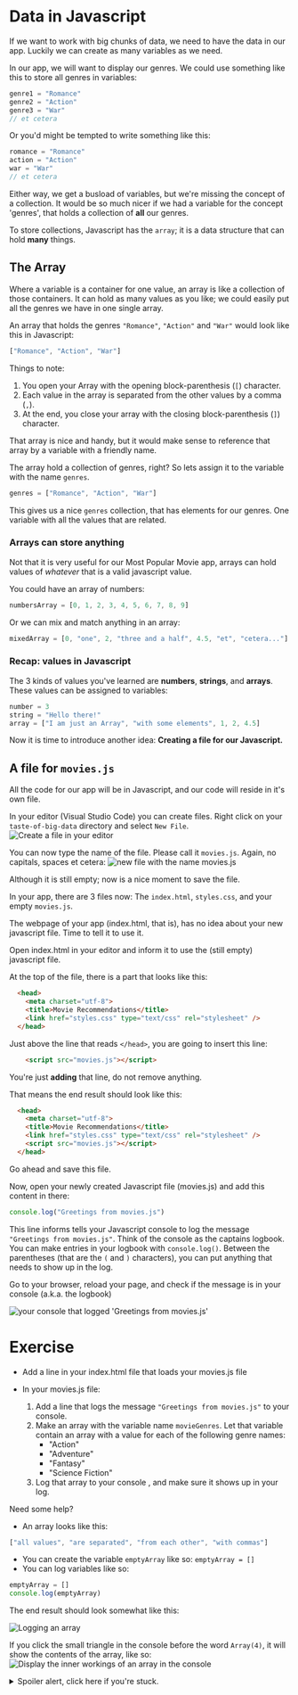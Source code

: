 # Data in Javascript

If we want to work with big chunks of data, we need to have the data in our app.
Luckily we can create as many variables as we need.

In our app, we will want to display our genres. We could use something like this to store all genres in variables:
```javascript
genre1 = "Romance"
genre2 = "Action"
genre3 = "War"
// et cetera
```

Or you'd might be tempted to write something like this:
```javascript
romance = "Romance"
action = "Action"
war = "War"
// et cetera
```

Either way, we get a busload of variables, but we're missing the concept of a collection. It would be so much nicer if we had a variable for the concept 'genres', that holds a collection of **all** our genres.

To store collections, Javascript has the `array`; it is a data structure that can hold **many** things.

## The Array

Where a variable is a container for one value, an array is like a collection of those containers.
It can hold as many values as you like; we could easily put all the genres we have in one single array.

An array that holds the genres `"Romance"`, `"Action"` and `"War"` would look like this in Javascript:
```javascript
["Romance", "Action", "War"]
```

Things to note:
1. You open your Array with the opening block-parenthesis (`[`) character.
2. Each value in the array is separated from the other values by a comma (`,`).
3. At the end, you close your array with the closing block-parenthesis (`]`) character.

That array is nice and handy, but it would make sense to reference that array by a variable with a friendly name.

The array hold a collection of genres, right? So lets assign it to the variable with the name `genres`.

```javascript
genres = ["Romance", "Action", "War"]
```

This gives us a nice `genres` collection, that has elements for our genres. One variable with all the values that are related.

### Arrays can store anything
Not that it is very useful for our Most Popular Movie app, arrays can hold values of *whatever* that is a valid javascript value.

You could have an array of numbers:
```javascript
numbersArray = [0, 1, 2, 3, 4, 5, 6, 7, 8, 9]
```

Or we can mix and match anything in an array:

```javascript
mixedArray = [0, "one", 2, "three and a half", 4.5, "et", "cetera..."]
```

### Recap: values in Javascript

The 3 kinds of values you've learned are **numbers**, **strings**, and **arrays**. These values can be assigned to variables:
```javascript
number = 3
string = "Hello there!"
array = ["I am just an Array", "with some elements", 1, 2, 4.5]
```

Now it is time to introduce another idea:
**Creating a file for our Javascript.**

## A file for `movies.js`

All the code for our app will be in Javascript, and our code will reside in it's own file.

In your editor (Visual Studio Code) you can create files.
Right click on your `taste-of-big-data` directory and select `New File`.
![Create a file  in your editor](http://cd.sseu.re/CreateMoviesJSfileInCode.png)

You can now type the name of the file. Please call it `movies.js`. Again, no capitals, spaces et cetera:
![new file with the name movies.js](http://cd.sseu.re/moviesJsFileAboutToBeCreated.png)

Although it is still empty; now is a nice moment to save the file.

In your app, there are 3 files now: The `index.html`, `styles.css`, and your empty `movies.js`.

The webpage of your app (index.html, that is), has no idea about your new javascript file. Time to tell it to use it.

Open index.html in your editor and inform it to use the (still empty) javascript file.

At the top of the file, there is a part that looks like this:
```html
  <head>
    <meta charset="utf-8">
    <title>Movie Recommendations</title>
    <link href="styles.css" type="text/css" rel="stylesheet" />
  </head>
```

Just above the line that reads `</head>`, you are going to insert this line:
```html
    <script src="movies.js"></script>
```

You're just **adding** that line, do not remove anything.

That means the end result should look like this:
```html
  <head>
    <meta charset="utf-8">
    <title>Movie Recommendations</title>
    <link href="styles.css" type="text/css" rel="stylesheet" />
    <script src="movies.js"></script>
  </head>
```

Go ahead and save this file.

Now, open your newly created Javascript file (movies.js) and add this content in there:
```javascript
console.log("Greetings from movies.js")
```
This line informs tells your Javascript console to log the message `"Greetings from movies.js"`.
Think of the console as the captains logbook. You can make entries in your logbook with `console.log()`. Between the parentheses (that are the `(` and `)` characters), you can put anything that needs to show up in the log.

Go to your browser, reload your page, and check if the message is in your console (a.k.a. the logbook)

![your console that logged 'Greetings from movies.js'](https://cd.sseu.re/greetingsFromJavascriptInTheConsole.png)

# Exercise
- Add a line in your index.html file that loads your movies.js file

- In your movies.js file:
  1. Add a line that logs the message `"Greetings from movies.js"` to your console.
  2. Make an array with the variable name `movieGenres`. Let that variable contain an array with a value for each of the following genre names:
      - "Action"
      - "Adventure"
      - "Fantasy"
      - "Science Fiction"
  3. Log that array to your console , and make sure it shows up in your log.

Need some help?
* An array looks like this:
```javascript
["all values", "are separated", "from each other", "with commas"]
```
* You can create the variable `emptyArray` like so: `emptyArray = []`
* You can log variables like so:
```javascript
emptyArray = []
console.log(emptyArray)
```
The end result should look somewhat like this:

![Logging an array](https://cd.sseu.re/ConsoleLoggingAnArray.png)

If you click the small triangle in the console before the word `Array(4)`, it will show the contents of the array, like so:
![Display the inner workings of an array in the console](https://cd.sseu.re/DisplayTheContentsOfAConsoleLoggedArray.png)

<details>
  <summary>Spoiler alert, click here if you're stuck.</summary>
  <p>add a line in your html file, just before the line that reads
    <pre>  &lt;/head&gt;</pre>
    Make sure it looks like this:
    <pre>    &lt;script src="movies.js"&gt;&lt;/script&gt;
  &lt;/head&gt;</pre>
  </p>
  <p>Open the <b>movies.js</b> file in your editor and paste in these lines:
  <pre>
console.log("Greetings from movies.js")
movieGenres = ["Action", "Adventure", "Fantasy", "Science Fiction"]
console.log(movieGenres)</pre>
  </p>
</details>
